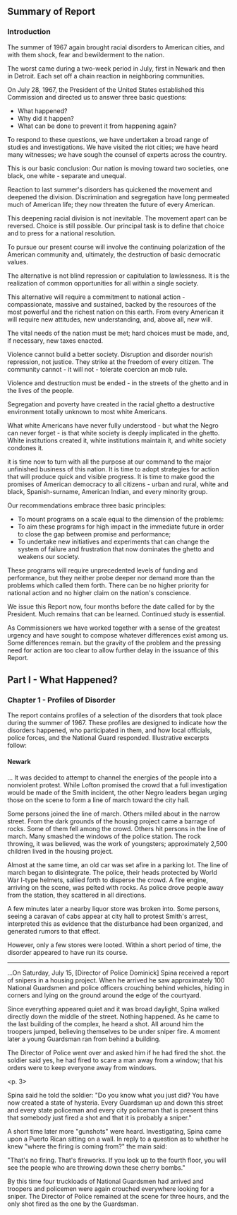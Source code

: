 ## Summary of Report

### Introduction

The summer of 1967 again brought racial disorders to American cities, and with them shock, fear and bewilderment to the nation.

The worst came during a two-week period in July, first in Newark and then in Detroit. Each set off a chain reaction in neighboring communities.

On July 28, 1967, the President of the United States established this Commission and directed us to answer three basic questions:

- What happened?
- Why did it happen?
- What can be done to prevent it from happening again?

To respond to these questions, we have undertaken a broad range of studies and investigations. We have visited the riot cities; we have heard many witnesses; we have sough the counsel of experts across the country.

This is our basic conclusion: Our nation is moving toward two societies, one black, one white - separate and unequal.

Reaction to last summer's disorders has quickened the movement and deepened the division. Discrimination and segregation have long permeated much of American life; they now threaten the future of every American.

This deepening racial division is not inevitable. The movement apart can be reversed. Choice is still possible. Our principal task is to define that choice and to press for a national resolution.

To pursue our present course will involve the continuing polarization of the American community and, ultimately, the destruction of basic democratic values.

The alternative is not blind repression or capitulation to lawlessness. It is the realization of common opportunities for all within a single society.

This alternative will require a commitment to national action - compassionate, massive and sustained, backed by the resources of the most powerful and the richest nation on this earth. From every American it will require new attitudes, new understanding, and, above all, new will.

The vital needs of the nation must be met; hard choices must be made, and, if necessary, new taxes enacted.

Violence cannot build a better society. Disruption and disorder nourish repression, not justice. They strike at the freedom of every citizen. The community cannot - it will not - tolerate coercion an mob rule.

Violence and destruction must be ended - in the streets of the ghetto and in the lives of the people.

Segregation and poverty have created in the racial ghetto a destructive environment totally unknown to most white Americans.

What white Americans have never fully understood - but what the Negro can never forget - is that white society is deeply implicated in the ghetto. White institutions created it, white institutions maintain it, and white society condones it.

it is time now to turn with all the purpose at our command to the major unfinished business of this nation. It is time to adopt strategies for action that will produce quick and visible progress. It is time to make good the promises of American democracy to all citizens - urban and rural, white and black, Spanish-surname, American Indian, and every minority group.

Our recommendations embrace three basic principles:

- To mount programs on a scale equal to the dimension of the problems:
- To aim these programs for high impact in the immediate future in order to close the gap between promise and performance;
- To undertake new initiatives and experiments that can change the system of failure and frustration that now dominates the ghetto and weakens our society.

These programs will require unprecedented levels of funding and performance, but they neither probe deeper nor demand more than the problems which called them forth. There can be no higher priority for national action and no higher claim on the nation's conscience.

We issue this Report now, four months before the date called for by the President. Much remains that can be learned. Continued study is essential.

As Commissioners we have worked together with a sense of the greatest urgency and have sought to compose whatever differences exist among us. Some differences remain. but the gravity of the problem and the pressing need for action are too clear to allow further delay in the issuance of this Report.

## Part I - What Happened?

### Chapter 1 - Profiles of Disorder

The report contains profiles of a selection of the disorders that took place during the summer of 1967. These profiles are designed to indicate how the disorders happened, who participated in them, and how local officials, police forces, and the National Guard responded. Illustrative excerpts follow:

#### Newark

... It was decided to attempt to channel the energies of the people into a nonviolent protest. While Lofton promised the crowd that a full investigation would be made of the Smith incident, the other Negro leaders began urging those on the scene to form a line of march toward the city hall.

Some persons joined the line of march. Others milled about in the narrow street. From the dark grounds of the housing project came a barrage of rocks. Some of them fell among the crowd. Others hit persons in the line of march. Many smashed the windows of the police station. The rock throwing, it was believed, was the work of youngsters; approximately 2,500 children lived in the housing project.

Almost at the same time, an old car was set afire in a parking lot. The line of march began to disintegrate. The police, their heads protected by World War I-type helmets, sallied forth to disperse the crowd. A fire engine, arriving on the scene, was pelted with rocks. As police drove people away from the station, they scattered in all directions.

A few minutes later a nearby liquor store was broken into. Some persons, seeing a caravan of cabs appear at city hall to protest Smith's arrest, interpreted this as evidence that the disturbance had been organized, and generated rumors to that effect.

However, only a few stores were looted. Within a short period of time, the disorder appeared to have run its course.

---

...On Saturday, July 15, [Director of Police Dominick] Spina received a report of snipers in a housing project. When he arrived he saw approximately 100 National Guardsmen and police officers crouching behind vehicles, hiding in corners and lying on the ground around the edge of the courtyard.

Since everything appeared quiet and it was broad daylight, Spina walked directly down the middle of the street. Nothing happened. As he came to the last building of the complex, he heard a shot. All around him the troopers jumped, believing themselves to be under sniper fire. A moment later a young Guardsman ran from behind a building.

The Director of Police went over and asked him if he had fired the shot. the soldier said yes, he had fired to scare a man away from a window; that his orders were to keep everyone away from windows.

<p. 3>

Spina said he told the soldier: "Do you know what you just did? You have now created a state of hysteria. Every Guardsman up and down this street and every state policeman and every city policeman that is present thins that somebody just fired a shot and that it is probably a sniper."

A short time later more "gunshots" were heard. Investigating, Spina came upon a Puerto Rican sitting on a wall. In reply to a question as to whether he knew "where the firing is coming from?" the main said:

"That's no firing. That's fireworks. If you look up to the fourth floor, you will see the people who are throwing down these cherry bombs."

By this time four truckloads of National Guardsmen had arrived and troopers and policemen were again crouched everywhere looking for a sniper. The Director of Police remained at the scene for three hours, and the only shot fired as the one by the Guardsman.

